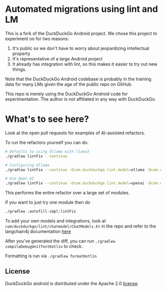 # Automated migrations using lint and LM

This is a fork of the DuckDuckGo Android project. We chose this project to experiment on for two reasons:
1. It's public so we don't have to worry about jeopardizing intellectual property
2. It's representative of a large Android project
3. It already has integration with lint, so this makes it easier to try out new things.

Note that the DuckDuckGo Android codebase is probably in the training data for 
many LMs given the age of the public repo on GitHub.

This repo is merely using the DuckDuckGo Android code for experimentation. The author
is not affiliated in any way with DuckDuckGo.

# What's to see here?

Look at the open pull requests for examples of AI-assisted refactors.

To run the refactors yourself you can do:

```bash
# Defaults to using Ollama with llama3
./gradlew lintFix --continue

# Configuring Ollama
./gradlew lintFix --continue -Dcom.duckduckgo.lint.model=ollama -Dcom.duckduckgo.lint.ollama.baseurl=BASE_URL -Dcom.duckduckgo.lint.ollama.modelname=llama3

# Use Open AI
./gradlew lintFix --continue -Dcom.duckduckgo.lint.model=openai -Dcom.duckduckgo.lint.openai.key=MY_API_KEY -Dcom.duckduckgo.lint.openai.model=gpt-4o
```

This performs the entire refactor over a large set of modules.

If you want to just try one module then do

```bash
./gradlew :autofill-impl:lintFix
```

To add your own models and integrations, look at `com/duckduckgo/lint/chatmodel/ChatModels.kt` in the repo and refer to the langchain4j
documentation [here](https://docs.langchain4j.dev/integrations/language-models/)

After you've generated the diff, you can run `./gradlew compileDebugUnitTestKotlin` to check. 

Formatting is run via `./gradlew formatKotlin`


## License
DuckDuckGo android is distributed under the Apache 2.0 [license](LICENSE).

